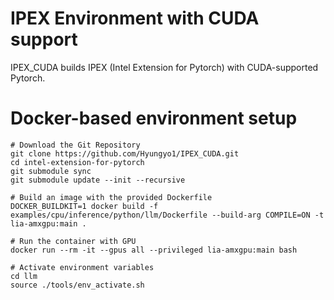 # IPEX Environment with CUDA support
IPEX_CUDA builds IPEX (Intel Extension for Pytorch) with CUDA-supported Pytorch.

# Docker-based environment setup
```
# Download the Git Repository
git clone https://github.com/Hyungyo1/IPEX_CUDA.git
cd intel-extension-for-pytorch
git submodule sync
git submodule update --init --recursive

# Build an image with the provided Dockerfile
DOCKER_BUILDKIT=1 docker build -f examples/cpu/inference/python/llm/Dockerfile --build-arg COMPILE=ON -t lia-amxgpu:main .

# Run the container with GPU
docker run --rm -it --gpus all --privileged lia-amxgpu:main bash

# Activate environment variables
cd llm
source ./tools/env_activate.sh
```
